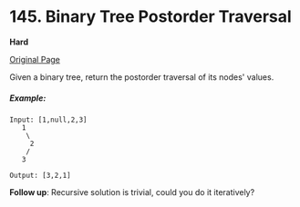 # 145. Binary Tree Postorder Traversal

**Hard**

[Original Page](https://leetcode.com/problems/binary-tree-postorder-traversal/)

Given a binary tree, return the postorder traversal of its nodes' values.

##### Example:
```
Input: [1,null,2,3]
   1
    \
     2
    /
   3

Output: [3,2,1]
```

__Follow up__: Recursive solution is trivial, could you do it iteratively?
